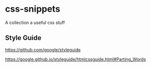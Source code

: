 # css-snippets
A collection a useful css stuff

## Style Guide
https://github.com/google/styleguide

https://google.github.io/styleguide/htmlcssguide.html#Parting_Words
